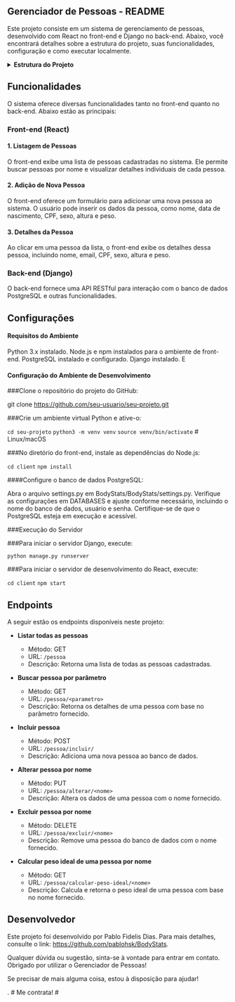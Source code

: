 ## Gerenciador de Pessoas - README
Este projeto consiste em um sistema de gerenciamento de pessoas, desenvolvido com React no front-end e Django no back-end. Abaixo, você encontrará detalhes sobre a estrutura do projeto, suas funcionalidades, configuração e como executar localmente.

<details>
  <summary><b>Estrutura do Projeto</b></summary>
  <ul>
    <li>
      <details>
        <summary><b>BodyStats</b></summary>
        <ul>
          <li><code>asgi.py</code></li>
          <li><code>settings.py</code></li>
          <li><code>urls.py</code></li>
          <li><code>wsgi.py</code></li>
          <li>
            <details>
              <summary><b>client</b></summary>
              <ul>
                <li>
                  <details>
                    <summary><b>src</b></summary>
                    <ul>
                      <li>
                        <details>
                          <summary><b>components</b></summary>
                          <ul>
                            <li><code>PessoaDetails.js</code></li>
                            <li><code>PessoaForm.js</code></li>
                            <li><code>PessoaList.js</code></li>
                          </ul>
                        </details>
                      </li>
                      <li><code>App.js</code></li>
                      <li><code>index.js</code></li>
                      <!-- ... -->
                    </ul>
                  </details>
                </li>
              </ul>
            </details>
          </li>
          <li>
            <details>
              <summary><b>pessoa</b></summary>
              <ul>
                <li>
                  <details>
                    <summary><b>controller</b></summary>
                    <ul>
                      <li><code>controller.py</code></li>
                    </ul>
                  </details>
                </li>
                <li>
                  <details>
                    <summary><b>DTO</b></summary>
                    <ul>
                      <li><code>dto.py</code></li>
                    </ul>
                  </details>
                </li>
                <li>
                  <details>
                    <summary><b>models</b></summary>
                    <ul>
                      <li><code>models.py</code></li>
                    </ul>
                  </details>
                </li>
                <li>
                  <details>
                    <summary><b>services</b></summary>
                    <ul>
                      <li><code>services.py</code></li>
                    </ul>
                  </details>
                </li>
                <li>
                  <details>
                    <summary><b>tasks</b></summary>
                    <ul>
                      <li><code>tasks.py</code></li>
                    </ul>
                  </details>
                </li>
                <li><code>admin.py</code></li>
                <li><code>apps.py</code></li>
              </ul>
            </details>
          </li>
          <li><code>manage.py</code></li>
          <li><code>README.md</code></li>
        </ul>
      </details>
    </li>
    <li><code>node_modules</code></li>
    <li><code>package-lock.json</code></li>
    <li><code>package.json</code></li>
  </ul>
</details>

## Funcionalidades
O sistema oferece diversas funcionalidades tanto no front-end quanto no back-end. Abaixo estão as principais:

### Front-end (React)
#### 1. Listagem de Pessoas
O front-end exibe uma lista de pessoas cadastradas no sistema. Ele permite buscar pessoas por nome e visualizar detalhes individuais de cada pessoa.

#### 2. Adição de Nova Pessoa
O front-end oferece um formulário para adicionar uma nova pessoa ao sistema. O usuário pode inserir os dados da pessoa, como nome, data de nascimento, CPF, sexo, altura e peso.

#### 3. Detalhes da Pessoa
Ao clicar em uma pessoa da lista, o front-end exibe os detalhes dessa pessoa, incluindo nome, email, CPF, sexo, altura e peso.

### Back-end (Django)
O back-end fornece uma API RESTful para interação com o banco de dados PostgreSQL e outras funcionalidades.

## Configurações
#### Requisitos do Ambiente
Python 3.x instalado.
Node.js e npm instalados para o ambiente de front-end.
PostgreSQL instalado e configurado.
Django instalado.
E 

#### Configuração do Ambiente de Desenvolvimento
###Clone o repositório do projeto do GitHub:

git clone https://github.com/seu-usuario/seu-projeto.git

###Crie um ambiente virtual Python e ative-o:

`cd seu-projeto`
`python3 -m venv venv`
`source venv/bin/activate`  # Linux/macOS

###No diretório do front-end, instale as dependências do Node.js:

`cd client`
`npm install`

####Configure o banco de dados PostgreSQL:

Abra o arquivo settings.py em BodyStats/BodyStats/settings.py.
Verifique as configurações em DATABASES e ajuste conforme necessário, incluindo o nome do banco de dados, usuário e senha.
Certifique-se de que o PostgreSQL esteja em execução e acessível.

###Execução do Servidor

###Para iniciar o servidor Django, execute:

`python manage.py runserver`

###Para iniciar o servidor de desenvolvimento do React, execute:

`cd client`
`npm start`

## Endpoints

A seguir estão os endpoints disponíveis neste projeto:

- **Listar todas as pessoas**
  - Método: GET
  - URL: `/pessoa`
  - Descrição: Retorna uma lista de todas as pessoas cadastradas.

- **Buscar pessoa por parâmetro**
  - Método: GET
  - URL: `/pessoa/<parametro>`
  - Descrição: Retorna os detalhes de uma pessoa com base no parâmetro fornecido.

- **Incluir pessoa**
  - Método: POST
  - URL: `/pessoa/incluir/`
  - Descrição: Adiciona uma nova pessoa ao banco de dados.

- **Alterar pessoa por nome**
  - Método: PUT
  - URL: `/pessoa/alterar/<nome>`
  - Descrição: Altera os dados de uma pessoa com o nome fornecido.

- **Excluir pessoa por nome**
  - Método: DELETE
  - URL: `/pessoa/excluir/<nome>`
  - Descrição: Remove uma pessoa do banco de dados com o nome fornecido.

- **Calcular peso ideal de uma pessoa por nome**
  - Método: GET
  - URL: `/pessoa/calcular-peso-ideal/<nome>`
  - Descrição: Calcula e retorna o peso ideal de uma pessoa com base no nome fornecido.

## Desenvolvedor

Este projeto foi desenvolvido por Pablo Fidelis Dias. Para mais detalhes, consulte o link: https://github.com/pablohsk/BodyStats.

Qualquer dúvida ou sugestão, sinta-se à vontade para entrar em contato. Obrigado por utilizar o Gerenciador de Pessoas!

Se precisar de mais alguma coisa, estou à disposição para ajudar!

.                #  Me contrata! #